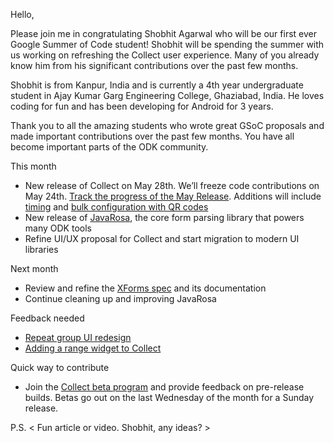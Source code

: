 Hello,

Please join me in congratulating Shobhit Agarwal who will be our first ever Google Summer of Code student! Shobhit will be spending the summer with us working on refreshing the Collect user experience. Many of you already know him from his significant contributions over the past few months.

Shobhit is from Kanpur, India and is currently a 4th year undergraduate student in Ajay Kumar Garg Engineering College, Ghaziabad, India. He loves coding for fun and has been developing for Android for 3 years.

Thank you to all the amazing students who wrote great GSoC proposals and made important contributions over the past few months. You have all become important parts of the ODK community.

This month
- New release of Collect on May 28th. We’ll freeze code contributions on May 24th. [Track the progress of the May Release](https://github.com/opendatakit/collect/milestone/3). Additions will include [timing](https://github.com/opendatakit/collect/issues/257) and [bulk configuration with QR codes](https://github.com/opendatakit/collect/issues/781)
- New release of [JavaRosa](https://github.com/opendatakit/javarosa), the core form parsing library that powers many ODK tools
- Refine UI/UX proposal for Collect and start migration to modern UI libraries

Next month
- Review and refine the [XForms spec](https://github.com/opendatakit/xforms-spec) and its documentation
- Continue cleaning up and improving JavaRosa

Feedback needed
- [Repeat group UI redesign](https://github.com/opendatakit/collect/issues/809)
- [Adding a range widget to Collect](https://github.com/opendatakit/collect/issues/105)

Quick way to contribute
- Join the [Collect beta program](https://play.google.com/apps/testing/org.odk.collect.android) and provide feedback on pre-release builds. Betas go out on the last Wednesday of the month for a Sunday release.


P.S. < Fun article or video. Shobhit, any ideas? >